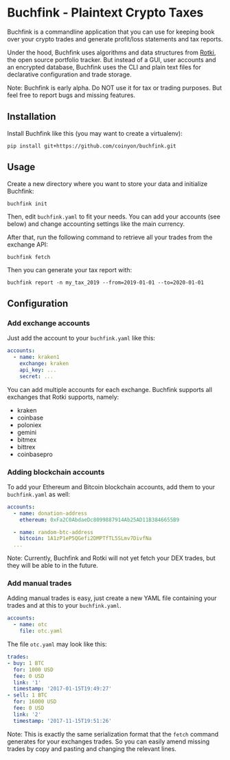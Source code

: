 Buchfink - Plaintext Crypto Taxes
=================================

Buchfink is a commandline application that you can use for keeping book over
your crypto trades and generate profit/loss statements and tax reports.

Under the hood, Buchfink uses algorithms and data structures from
[Rotki](https://github.com/rotki/rotki), the open source portfolio tracker. But
instead of a GUI, user accounts and an encrypted database, Buchfink uses the
CLI and plain text files for declarative configuration and trade storage.

Note: Buchfink is early alpha. Do NOT use it for tax or trading purposes.
But feel free to report bugs and missing features.

## Installation

Install Buchfink like this (you may want to create a virtualenv):

    pip install git+https://github.com/coinyon/buchfink.git

## Usage

Create a new directory where you want to store your data and initialize Buchfink:

    buchfink init

Then, edit `buchfink.yaml` to fit your needs. You can add your accounts (see
below) and change accounting settings like the main currency.

After that, run the following command to retrieve all your trades from the
exchange API:

    buchfink fetch

Then you can generate your tax report with:

    buchfink report -n my_tax_2019 --from=2019-01-01 --to=2020-01-01

## Configuration

### Add exchange accounts

Just add the account to your `buchfink.yaml` like this:

```yaml
accounts:
  - name: kraken1
    exchange: kraken
    api_key: ...
    secret: ...
```

You can add multiple accounts for each exchange. Buchfink supports all
exchanges that Rotki supports, namely:

  * kraken
  * coinbase
  * poloniex
  * gemini
  * bitmex
  * bittrex
  * coinbasepro

### Adding blockchain accounts

To add your Ethereum and Bitcoin blockchain accounts, add them to your
`buchfink.yaml` as well:

```yaml
accounts:
  - name: donation-address
    ethereum: 0xFa2C0AbdaeDc8099887914Ab25AD11B3846655B9

  - name: random-btc-address
    bitcoin: 1A1zP1eP5QGefi2DMPTfTL5SLmv7DivfNa
  ...
```

Note: Currently, Buchfink and Rotki will not yet fetch your DEX trades, but
they will be able to in the future.

### Add manual trades

Adding manual trades is easy, just create a new YAML file containing your
trades and at this to your `buchfink.yaml`.

```yaml
accounts:
  - name: otc
    file: otc.yaml
```

The file `otc.yaml` may look like this:

```yaml
trades:
- buy: 1 BTC
  for: 1000 USD
  fee: 0 USD
  link: '1'
  timestamp: '2017-01-15T19:49:27'
- sell: 1 BTC
  for: 16000 USD
  fee: 0 USD
  link: '2'
  timestamp: '2017-11-15T19:51:26'
```

Note: This is exactly the same serialization format that the `fetch` command
generates for your exchanges trades. So you can easily amend missing trades by
copy and pasting and changing the relevant lines.
